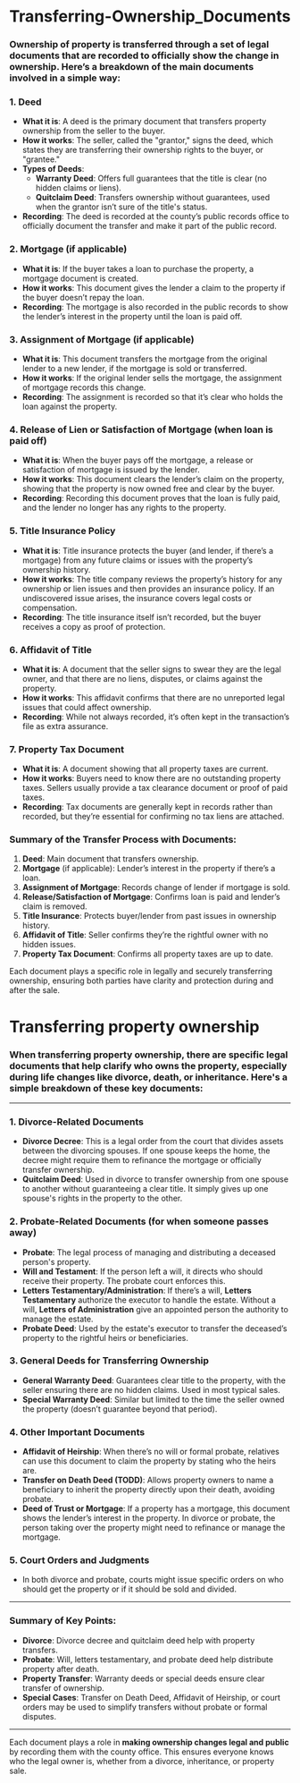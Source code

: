 # Transferring-Ownership_Documents
### Ownership of property is transferred through a set of **legal documents** that are recorded to officially show the change in ownership. Here’s a breakdown of the main documents involved in a simple way:

### 1. **Deed**
   - **What it is**: A deed is the primary document that transfers property ownership from the seller to the buyer.
   - **How it works**: The seller, called the "grantor," signs the deed, which states they are transferring their ownership rights to the buyer, or "grantee."
   - **Types of Deeds**:
     - **Warranty Deed**: Offers full guarantees that the title is clear (no hidden claims or liens).
     - **Quitclaim Deed**: Transfers ownership without guarantees, used when the grantor isn’t sure of the title's status.
   - **Recording**: The deed is recorded at the county’s public records office to officially document the transfer and make it part of the public record.

### 2. **Mortgage (if applicable)**
   - **What it is**: If the buyer takes a loan to purchase the property, a mortgage document is created.
   - **How it works**: This document gives the lender a claim to the property if the buyer doesn’t repay the loan.
   - **Recording**: The mortgage is also recorded in the public records to show the lender’s interest in the property until the loan is paid off.

### 3. **Assignment of Mortgage (if applicable)**
   - **What it is**: This document transfers the mortgage from the original lender to a new lender, if the mortgage is sold or transferred.
   - **How it works**: If the original lender sells the mortgage, the assignment of mortgage records this change.
   - **Recording**: The assignment is recorded so that it’s clear who holds the loan against the property.

### 4. **Release of Lien or Satisfaction of Mortgage (when loan is paid off)**
   - **What it is**: When the buyer pays off the mortgage, a release or satisfaction of mortgage is issued by the lender.
   - **How it works**: This document clears the lender’s claim on the property, showing that the property is now owned free and clear by the buyer.
   - **Recording**: Recording this document proves that the loan is fully paid, and the lender no longer has any rights to the property.

### 5. **Title Insurance Policy**
   - **What it is**: Title insurance protects the buyer (and lender, if there’s a mortgage) from any future claims or issues with the property’s ownership history.
   - **How it works**: The title company reviews the property’s history for any ownership or lien issues and then provides an insurance policy. If an undiscovered issue arises, the insurance covers legal costs or compensation.
   - **Recording**: The title insurance itself isn’t recorded, but the buyer receives a copy as proof of protection.

### 6. **Affidavit of Title**
   - **What it is**: A document that the seller signs to swear they are the legal owner, and that there are no liens, disputes, or claims against the property.
   - **How it works**: This affidavit confirms that there are no unreported legal issues that could affect ownership.
   - **Recording**: While not always recorded, it’s often kept in the transaction’s file as extra assurance.

### 7. **Property Tax Document**
   - **What it is**: A document showing that all property taxes are current.
   - **How it works**: Buyers need to know there are no outstanding property taxes. Sellers usually provide a tax clearance document or proof of paid taxes.
   - **Recording**: Tax documents are generally kept in records rather than recorded, but they’re essential for confirming no tax liens are attached.

### Summary of the Transfer Process with Documents:
1. **Deed**: Main document that transfers ownership.
2. **Mortgage** (if applicable): Lender’s interest in the property if there’s a loan.
3. **Assignment of Mortgage**: Records change of lender if mortgage is sold.
4. **Release/Satisfaction of Mortgage**: Confirms loan is paid and lender’s claim is removed.
5. **Title Insurance**: Protects buyer/lender from past issues in ownership history.
6. **Affidavit of Title**: Seller confirms they’re the rightful owner with no hidden issues.
7. **Property Tax Document**: Confirms all property taxes are up to date.

Each document plays a specific role in legally and securely transferring ownership, ensuring both parties have clarity and protection during and after the sale.

# Transferring property ownership

### When transferring property ownership, there are specific **legal documents** that help clarify who owns the property, especially during life changes like **divorce**, **death**, or **inheritance**. Here's a simple breakdown of these key documents:

---

### 1. **Divorce-Related Documents**
   - **Divorce Decree**: This is a legal order from the court that divides assets between the divorcing spouses. If one spouse keeps the home, the decree might require them to refinance the mortgage or officially transfer ownership.
   - **Quitclaim Deed**: Used in divorce to transfer ownership from one spouse to another without guaranteeing a clear title. It simply gives up one spouse's rights in the property to the other.

### 2. **Probate-Related Documents (for when someone passes away)**
   - **Probate**: The legal process of managing and distributing a deceased person's property.
   - **Will and Testament**: If the person left a will, it directs who should receive their property. The probate court enforces this.
   - **Letters Testamentary/Administration**: If there’s a will, **Letters Testamentary** authorize the executor to handle the estate. Without a will, **Letters of Administration** give an appointed person the authority to manage the estate.
   - **Probate Deed**: Used by the estate's executor to transfer the deceased’s property to the rightful heirs or beneficiaries.

### 3. **General Deeds for Transferring Ownership**
   - **General Warranty Deed**: Guarantees clear title to the property, with the seller ensuring there are no hidden claims. Used in most typical sales.
   - **Special Warranty Deed**: Similar but limited to the time the seller owned the property (doesn’t guarantee beyond that period).

### 4. **Other Important Documents**
   - **Affidavit of Heirship**: When there’s no will or formal probate, relatives can use this document to claim the property by stating who the heirs are.
   - **Transfer on Death Deed (TODD)**: Allows property owners to name a beneficiary to inherit the property directly upon their death, avoiding probate.
   - **Deed of Trust or Mortgage**: If a property has a mortgage, this document shows the lender’s interest in the property. In divorce or probate, the person taking over the property might need to refinance or manage the mortgage.

### 5. **Court Orders and Judgments**
   - In both divorce and probate, courts might issue specific orders on who should get the property or if it should be sold and divided.

---

### Summary of Key Points:

- **Divorce**: Divorce decree and quitclaim deed help with property transfers.
- **Probate**: Will, letters testamentary, and probate deed help distribute property after death.
- **Property Transfer**: Warranty deeds or special deeds ensure clear transfer of ownership.
- **Special Cases**: Transfer on Death Deed, Affidavit of Heirship, or court orders may be used to simplify transfers without probate or formal disputes.

---

Each document plays a role in **making ownership changes legal and public** by recording them with the county office. This ensures everyone knows who the legal owner is, whether from a divorce, inheritance, or property sale.
